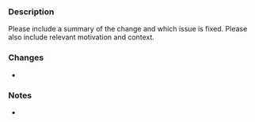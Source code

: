 ### Description

Please include a summary of the change and which issue is fixed. Please also include relevant motivation and context.

### Changes

- 

### Notes

- 